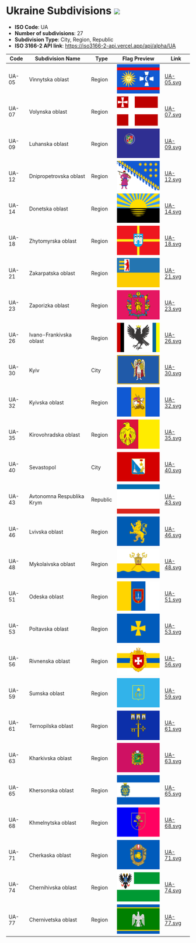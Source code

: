 # Ukraine Subdivisions ![](https://flagcdn.com/h40/ua.png)

- **ISO Code**: UA
- **Number of subdivisions**: 27
- **Subdivision Type**: City, Region, Republic
- **ISO 3166-2 API link**: https://iso3166-2-api.vercel.app/api/alpha/UA

| Code  | Subdivision Name         | Type | Flag Preview | Link |
|-------|--------------------------|--------------| -------------- |----------|
| UA-05 | Vinnytska oblast | Region | <img src='https://raw.githubusercontent.com/amckenna41/iso3166-flags/main/iso3166-2-flags/UA/UA-05.svg' height='80'> | [UA-05.svg](https://github.com/amckenna41/iso3166-flags/blob/main/iso3166-2-flags/UA/UA-05.svg) |
| UA-07 | Volynska oblast | Region | <img src='https://raw.githubusercontent.com/amckenna41/iso3166-flags/main/iso3166-2-flags/UA/UA-07.svg' height='80'> | [UA-07.svg](https://github.com/amckenna41/iso3166-flags/blob/main/iso3166-2-flags/UA/UA-07.svg) |
| UA-09 | Luhanska oblast | Region | <img src='https://raw.githubusercontent.com/amckenna41/iso3166-flags/main/iso3166-2-flags/UA/UA-09.svg' height='80'> | [UA-09.svg](https://github.com/amckenna41/iso3166-flags/blob/main/iso3166-2-flags/UA/UA-09.svg) |
| UA-12 | Dnipropetrovska oblast | Region | <img src='https://raw.githubusercontent.com/amckenna41/iso3166-flags/main/iso3166-2-flags/UA/UA-12.svg' height='80'> | [UA-12.svg](https://github.com/amckenna41/iso3166-flags/blob/main/iso3166-2-flags/UA/UA-12.svg) |
| UA-14 | Donetska oblast | Region | <img src='https://raw.githubusercontent.com/amckenna41/iso3166-flags/main/iso3166-2-flags/UA/UA-14.svg' height='80'> | [UA-14.svg](https://github.com/amckenna41/iso3166-flags/blob/main/iso3166-2-flags/UA/UA-14.svg) |
| UA-18 | Zhytomyrska oblast | Region | <img src='https://raw.githubusercontent.com/amckenna41/iso3166-flags/main/iso3166-2-flags/UA/UA-18.svg' height='80'> | [UA-18.svg](https://github.com/amckenna41/iso3166-flags/blob/main/iso3166-2-flags/UA/UA-18.svg) |
| UA-21 | Zakarpatska oblast | Region | <img src='https://raw.githubusercontent.com/amckenna41/iso3166-flags/main/iso3166-2-flags/UA/UA-21.svg' height='80'> | [UA-21.svg](https://github.com/amckenna41/iso3166-flags/blob/main/iso3166-2-flags/UA/UA-21.svg) |
| UA-23 | Zaporizka oblast | Region | <img src='https://raw.githubusercontent.com/amckenna41/iso3166-flags/main/iso3166-2-flags/UA/UA-23.svg' height='80'> | [UA-23.svg](https://github.com/amckenna41/iso3166-flags/blob/main/iso3166-2-flags/UA/UA-23.svg) |
| UA-26 | Ivano-Frankivska oblast | Region | <img src='https://raw.githubusercontent.com/amckenna41/iso3166-flags/main/iso3166-2-flags/UA/UA-26.svg' height='80'> | [UA-26.svg](https://github.com/amckenna41/iso3166-flags/blob/main/iso3166-2-flags/UA/UA-26.svg) |
| UA-30 | Kyiv | City | <img src='https://raw.githubusercontent.com/amckenna41/iso3166-flags/main/iso3166-2-flags/UA/UA-30.svg' height='80'> | [UA-30.svg](https://github.com/amckenna41/iso3166-flags/blob/main/iso3166-2-flags/UA/UA-30.svg) |
| UA-32 | Kyivska oblast | Region | <img src='https://raw.githubusercontent.com/amckenna41/iso3166-flags/main/iso3166-2-flags/UA/UA-32.svg' height='80'> | [UA-32.svg](https://github.com/amckenna41/iso3166-flags/blob/main/iso3166-2-flags/UA/UA-32.svg) |
| UA-35 | Kirovohradska oblast | Region | <img src='https://raw.githubusercontent.com/amckenna41/iso3166-flags/main/iso3166-2-flags/UA/UA-35.svg' height='80'> | [UA-35.svg](https://github.com/amckenna41/iso3166-flags/blob/main/iso3166-2-flags/UA/UA-35.svg) |
| UA-40 | Sevastopol | City | <img src='https://raw.githubusercontent.com/amckenna41/iso3166-flags/main/iso3166-2-flags/UA/UA-40.svg' height='80'> | [UA-40.svg](https://github.com/amckenna41/iso3166-flags/blob/main/iso3166-2-flags/UA/UA-40.svg) |
| UA-43 | Avtonomna Respublika Krym | Republic | <img src='https://raw.githubusercontent.com/amckenna41/iso3166-flags/main/iso3166-2-flags/UA/UA-43.svg' height='80'> | [UA-43.svg](https://github.com/amckenna41/iso3166-flags/blob/main/iso3166-2-flags/UA/UA-43.svg) |
| UA-46 | Lvivska oblast | Region | <img src='https://raw.githubusercontent.com/amckenna41/iso3166-flags/main/iso3166-2-flags/UA/UA-46.svg' height='80'> | [UA-46.svg](https://github.com/amckenna41/iso3166-flags/blob/main/iso3166-2-flags/UA/UA-46.svg) |
| UA-48 | Mykolaivska oblast | Region | <img src='https://raw.githubusercontent.com/amckenna41/iso3166-flags/main/iso3166-2-flags/UA/UA-48.svg' height='80'> | [UA-48.svg](https://github.com/amckenna41/iso3166-flags/blob/main/iso3166-2-flags/UA/UA-48.svg) |
| UA-51 | Odeska oblast | Region | <img src='https://raw.githubusercontent.com/amckenna41/iso3166-flags/main/iso3166-2-flags/UA/UA-51.svg' height='80'> | [UA-51.svg](https://github.com/amckenna41/iso3166-flags/blob/main/iso3166-2-flags/UA/UA-51.svg) |
| UA-53 | Poltavska oblast | Region | <img src='https://raw.githubusercontent.com/amckenna41/iso3166-flags/main/iso3166-2-flags/UA/UA-53.svg' height='80'> | [UA-53.svg](https://github.com/amckenna41/iso3166-flags/blob/main/iso3166-2-flags/UA/UA-53.svg) |
| UA-56 | Rivnenska oblast | Region | <img src='https://raw.githubusercontent.com/amckenna41/iso3166-flags/main/iso3166-2-flags/UA/UA-56.svg' height='80'> | [UA-56.svg](https://github.com/amckenna41/iso3166-flags/blob/main/iso3166-2-flags/UA/UA-56.svg) |
| UA-59 | Sumska oblast | Region | <img src='https://raw.githubusercontent.com/amckenna41/iso3166-flags/main/iso3166-2-flags/UA/UA-59.svg' height='80'> | [UA-59.svg](https://github.com/amckenna41/iso3166-flags/blob/main/iso3166-2-flags/UA/UA-59.svg) |
| UA-61 | Ternopilska oblast | Region | <img src='https://raw.githubusercontent.com/amckenna41/iso3166-flags/main/iso3166-2-flags/UA/UA-61.svg' height='80'> | [UA-61.svg](https://github.com/amckenna41/iso3166-flags/blob/main/iso3166-2-flags/UA/UA-61.svg) |
| UA-63 | Kharkivska oblast | Region | <img src='https://raw.githubusercontent.com/amckenna41/iso3166-flags/main/iso3166-2-flags/UA/UA-63.svg' height='80'> | [UA-63.svg](https://github.com/amckenna41/iso3166-flags/blob/main/iso3166-2-flags/UA/UA-63.svg) |
| UA-65 | Khersonska oblast | Region | <img src='https://raw.githubusercontent.com/amckenna41/iso3166-flags/main/iso3166-2-flags/UA/UA-65.svg' height='80'> | [UA-65.svg](https://github.com/amckenna41/iso3166-flags/blob/main/iso3166-2-flags/UA/UA-65.svg) |
| UA-68 | Khmelnytska oblast | Region | <img src='https://raw.githubusercontent.com/amckenna41/iso3166-flags/main/iso3166-2-flags/UA/UA-68.svg' height='80'> | [UA-68.svg](https://github.com/amckenna41/iso3166-flags/blob/main/iso3166-2-flags/UA/UA-68.svg) |
| UA-71 | Cherkaska oblast | Region | <img src='https://raw.githubusercontent.com/amckenna41/iso3166-flags/main/iso3166-2-flags/UA/UA-71.svg' height='80'> | [UA-71.svg](https://github.com/amckenna41/iso3166-flags/blob/main/iso3166-2-flags/UA/UA-71.svg) |
| UA-74 | Chernihivska oblast | Region | <img src='https://raw.githubusercontent.com/amckenna41/iso3166-flags/main/iso3166-2-flags/UA/UA-74.svg' height='80'> | [UA-74.svg](https://github.com/amckenna41/iso3166-flags/blob/main/iso3166-2-flags/UA/UA-74.svg) |
| UA-77 | Chernivetska oblast | Region | <img src='https://raw.githubusercontent.com/amckenna41/iso3166-flags/main/iso3166-2-flags/UA/UA-77.svg' height='80'> | [UA-77.svg](https://github.com/amckenna41/iso3166-flags/blob/main/iso3166-2-flags/UA/UA-77.svg) |
